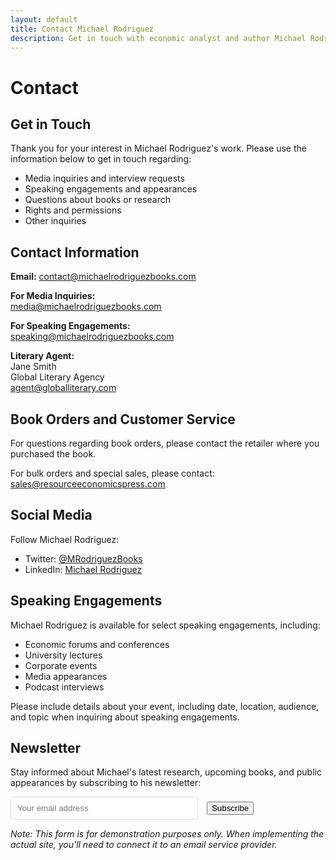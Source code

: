 ```yaml
---
layout: default
title: Contact Michael Rodriguez
description: Get in touch with economic analyst and author Michael Rodriguez for speaking engagements, media inquiries, or questions about his books.
---
```


# Contact

## Get in Touch

Thank you for your interest in Michael Rodriguez's work. Please use the information below to get in touch regarding:

- Media inquiries and interview requests
- Speaking engagements and appearances
- Questions about books or research
- Rights and permissions
- Other inquiries

## Contact Information

**Email:** [contact@michaelrodriguezbooks.com](mailto:contact@michaelrodriguezbooks.com)

**For Media Inquiries:**  
[media@michaelrodriguezbooks.com](mailto:media@michaelrodriguezbooks.com)

**For Speaking Engagements:**  
[speaking@michaelrodriguezbooks.com](mailto:speaking@michaelrodriguezbooks.com)

**Literary Agent:**  
Jane Smith  
Global Literary Agency  
[agent@globalliterary.com](mailto:agent@globalliterary.com)

## Book Orders and Customer Service

For questions regarding book orders, please contact the retailer where you purchased the book.

For bulk orders and special sales, please contact:  
[sales@resourceeconomicspress.com](mailto:sales@resourceeconomicspress.com)

## Social Media

Follow Michael Rodriguez:

- Twitter: [@MRodriguezBooks](https://x.com/Youvideo1)
- LinkedIn: [Michael Rodriguez](https://www.linkedin.com/in/michael-rodriguez-author)

## Speaking Engagements

Michael Rodriguez is available for select speaking engagements, including:

- Economic forums and conferences
- University lectures
- Corporate events
- Media appearances
- Podcast interviews

Please include details about your event, including date, location, audience, and topic when inquiring about speaking engagements.

## Newsletter

Stay informed about Michael's latest research, upcoming books, and public appearances by subscribing to his newsletter:

<form>
  <input type="email" placeholder="Your email address" style="padding: 10px; width: 300px; margin-right: 10px; border: 1px solid #ddd; border-radius: 3px;">
  <button type="submit" class="btn">Subscribe</button>
</form>

*Note: This form is for demonstration purposes only. When implementing the actual site, you'll need to connect it to an email service provider.*
